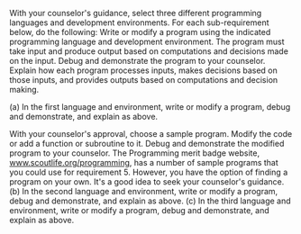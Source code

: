 With your counselor's guidance, select three different programming languages and development environments. For each sub-requirement below, do the following: Write or modify a program using the indicated programming language and development environment. The program must take input and produce output based on computations and decisions made on the input. Debug and demonstrate the program to your counselor. Explain how each program processes inputs, makes decisions based on those inputs, and provides outputs based on computations and decision making.

(a) In the first language and environment, write or modify a program, debug and demonstrate, and explain as above.

With your counselor's approval, choose a sample program. Modify the code or add a function or subroutine to it. Debug and demonstrate the modified program to your counselor. The Programming merit badge website, www.scoutlife.org/programming, has a number of sample programs that you could use for requirement 5. However, you have the option of finding a program on your own. It's a good idea to seek your counselor's guidance.
(b) In the second language and environment, write or modify a program, debug and demonstrate, and explain as above.
(c) In the third language and environment, write or modify a program, debug and demonstrate, and explain as above.
